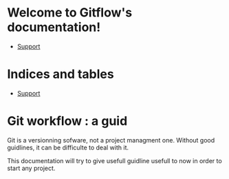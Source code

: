 # Welcome to Gitflow's documentation!


* [Support](support.md)



# Indices and tables


* [Support](support.md)



# Git workflow : a guid


Git is a versionning sofware, not a project managment one.
Without good guidlines, it can be difficulte to deal with it.

This documentation will try to give usefull guidline usefull to now in order to start any project.
